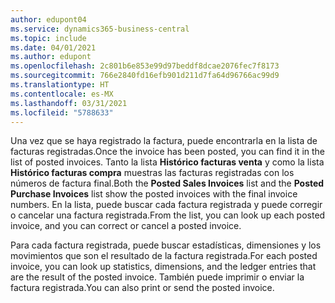 ```yaml
---
author: edupont04
ms.service: dynamics365-business-central
ms.topic: include
ms.date: 04/01/2021
ms.author: edupont
ms.openlocfilehash: 2c801b6e853e99d97beddf8dcae2076fec7f8173
ms.sourcegitcommit: 766e2840fd16efb901d211d7fa64d96766ac99d9
ms.translationtype: HT
ms.contentlocale: es-MX
ms.lasthandoff: 03/31/2021
ms.locfileid: "5788633"
---
```

<span data-ttu-id="0e421-101">Una vez que se haya registrado la factura, puede encontrarla en la lista de facturas registradas.</span><span class="sxs-lookup"><span data-stu-id="0e421-101">Once the invoice has been posted, you can find it in the list of posted invoices.</span></span> <span data-ttu-id="0e421-102">Tanto la lista **Histórico facturas venta** y como la lista **Histórico facturas compra** muestras las facturas registradas con los números de factura final.</span><span class="sxs-lookup"><span data-stu-id="0e421-102">Both the **Posted Sales Invoices** list and the **Posted Purchase Invoices** list show the posted invoices with the final invoice numbers.</span></span> <span data-ttu-id="0e421-103">En la lista, puede buscar cada factura registrada y puede corregir o cancelar una factura registrada.</span><span class="sxs-lookup"><span data-stu-id="0e421-103">From the list, you can look up each posted invoice, and you can correct or cancel a posted invoice.</span></span>  

<span data-ttu-id="0e421-104">Para cada factura registrada, puede buscar estadísticas, dimensiones y los movimientos que son el resultado de la factura registrada.</span><span class="sxs-lookup"><span data-stu-id="0e421-104">For each posted invoice, you can look up statistics, dimensions, and the ledger entries that are the result of the posted invoice.</span></span> <span data-ttu-id="0e421-105">También puede imprimir o enviar la factura registrada.</span><span class="sxs-lookup"><span data-stu-id="0e421-105">You can also print or send the posted invoice.</span></span>  
